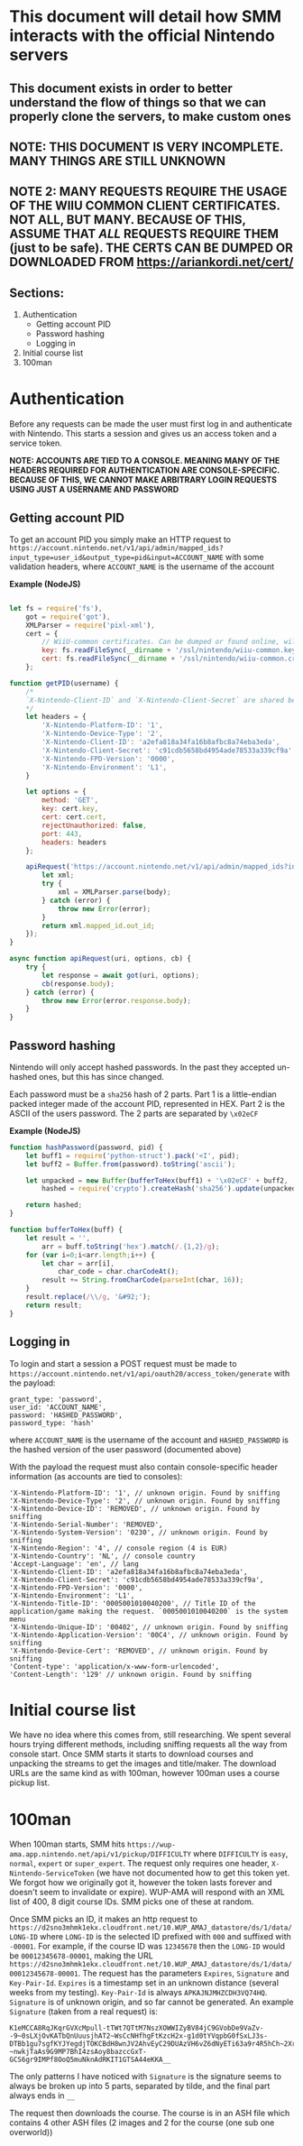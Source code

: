 # This document will detail how SMM interacts with the official Nintendo servers
## This document exists in order to better understand the flow of things so that we can properly clone the servers, to make custom ones
## **NOTE: THIS DOCUMENT IS VERY INCOMPLETE. MANY THINGS ARE STILL UNKNOWN**
## **NOTE 2: MANY REQUESTS REQUIRE THE USAGE OF THE WIIU COMMON CLIENT CERTIFICATES. NOT ALL, BUT MANY. BECAUSE OF THIS, ASSUME THAT _ALL_ REQUESTS REQUIRE THEM (just to be safe). THE CERTS CAN BE DUMPED OR DOWNLOADED FROM https://ariankordi.net/cert/**


## Sections:
1. Authentication
    - Getting account PID
    - Password hashing
    - Logging in
2. Initial course list
3. 100man


# Authentication
Before any requests can be made the user must first log in and authenticate with Nintendo. This starts a session and gives us an access token and a service token.

**NOTE: ACCOUNTS ARE TIED TO A CONSOLE. MEANING MANY OF THE HEADERS REQUIRED FOR AUTHENTICATION ARE CONSOLE-SPECIFIC. BECAUSE OF THIS, WE CANNOT MAKE ARBITRARY LOGIN REQUESTS USING JUST A USERNAME AND PASSWORD**


## Getting account PID
To get an account PID you simply make an HTTP request to `https://account.nintendo.net/v1/api/admin/mapped_ids?input_type=user_id&output_type=pid&input=ACCOUNT_NAME` with some validation headers, where `ACCOUNT_NAME` is the username of the account

**Example (NodeJS)**
```JavaScript

let fs = require('fs'),
    got = require('got'),
    XMLParser = require('pixl-xml'),
    cert = {
        // WiiU-common certificates. Can be dumped or found online, will not redistribite
        key: fs.readFileSync(__dirname + '/ssl/nintendo/wiiu-common.key'),
        cert: fs.readFileSync(__dirname + '/ssl/nintendo/wiiu-common.crt')
    };

function getPID(username) {
    /*
    `X-Nintendo-Client-ID` and `X-Nintendo-Client-Secret` are shared between all consoles. The names of these headers can be misleading
    */
    let headers = {
        'X-Nintendo-Platform-ID': '1',
        'X-Nintendo-Device-Type': '2',
        'X-Nintendo-Client-ID': 'a2efa818a34fa16b8afbc8a74eba3eda', 
        'X-Nintendo-Client-Secret': 'c91cdb5658bd4954ade78533a339cf9a',
        'X-Nintendo-FPD-Version': '0000',
        'X-Nintendo-Environment': 'L1',
    }

    let options = {
        method: 'GET',
        key: cert.key,
        cert: cert.cert,
        rejectUnauthorized: false,
        port: 443,
        headers: headers
    };

    apiRequest('https://account.nintendo.net/v1/api/admin/mapped_ids?input_type=user_id&output_type=pid&input=' + username, options, (body) => {
        let xml;
        try {
            xml = XMLParser.parse(body);
        } catch (error) {
            throw new Error(error);
        }
        return xml.mapped_id.out_id;
    });
}

async function apiRequest(uri, options, cb) {
    try {
        let response = await got(uri, options);
        cb(response.body);
    } catch (error) {
        throw new Error(error.response.body);
    }
}
```


## Password hashing
Nintendo will only accept hashed passwords. In the past they accepted un-hashed ones, but this has since changed.

Each password must be a `sha256` hash of 2 parts. Part 1 is a little-endian packed integer made of the account PID, represented in HEX. Part 2 is the ASCII of the users password. The 2 parts are separated by `\x02eCF`

**Example (NodeJS)**
```JavaScript
function hashPassword(password, pid) {
    let buff1 = require('python-struct').pack('<I', pid);
    let buff2 = Buffer.from(password).toString('ascii');

    let unpacked = new Buffer(bufferToHex(buff1) + '\x02eCF' + buff2, 'ascii'),
        hashed = require('crypto').createHash('sha256').update(unpacked).digest().toString('hex');

    return hashed;
}

function bufferToHex(buff) {
    let result = '',
        arr = buff.toString('hex').match(/.{1,2}/g);
    for (var i=0;i<arr.length;i++) {
        let char = arr[i],
            char_code = char.charCodeAt();
        result += String.fromCharCode(parseInt(char, 16));
    }
    result.replace(/\\/g, '&#92;');
    return result;
}
```

## Logging in
To login and start a session a POST request must be made to `https://account.nintendo.net/v1/api/oauth20/access_token/generate` with the payload:
```
grant_type: 'password',
user_id: 'ACCOUNT_NAME',
password: 'HASHED_PASSWORD',
password_type: 'hash'
```
where `ACCOUNT_NAME` is the username of the account and `HASHED_PASSWORD` is the hashed version of the user password (documented above)

With the payload the request must also contain console-specific header information (as accounts are tied to consoles):
```
'X-Nintendo-Platform-ID': '1', // unknown origin. Found by sniffing
'X-Nintendo-Device-Type': '2', // unknown origin. Found by sniffing
'X-Nintendo-Device-ID': 'REMOVED', // unknown origin. Found by sniffing
'X-Nintendo-Serial-Number': 'REMOVED',
'X-Nintendo-System-Version': '0230', // unknown origin. Found by sniffing
'X-Nintendo-Region': '4', // console region (4 is EUR)
'X-Nintendo-Country': 'NL', // console country
'Accept-Language': 'en', // lang
'X-Nintendo-Client-ID': 'a2efa818a34fa16b8afbc8a74eba3eda',
'X-Nintendo-Client-Secret': 'c91cdb5658bd4954ade78533a339cf9a',
'X-Nintendo-FPD-Version': '0000',
'X-Nintendo-Environment': 'L1',
'X-Nintendo-Title-ID': '0005001010040200', // Title ID of the application/game making the request. `0005001010040200` is the system menu
'X-Nintendo-Unique-ID': '00402', // unknown origin. Found by sniffing
'X-Nintendo-Application-Version': '00C4', // unknown origin. Found by sniffing
'X-Nintendo-Device-Cert': 'REMOVED', // unknown origin. Found by sniffing
'Content-type': 'application/x-www-form-urlencoded',
'Content-Length': '129' // unknown origin. Found by sniffing
```

# Initial course list
We have no idea where this comes from, still researching. We spent several hours trying different methods, including sniffing requests all the way from console start. Once SMM starts it starts to download courses and unpacking the streams to get the images and title/maker. The download URLs are the same kind as with 100man, however 100man uses a course pickup list.

# 100man
When 100man starts, SMM hits `https://wup-ama.app.nintendo.net/api/v1/pickup/DIFFICULTY` where `DIFFICULTY` is `easy`, `normal`, `expert` or `super_expert`. The request only requires one header, `X-Nintendo-ServiceToken` (we have not documented how to get this token yet. We forgot how we originally got it, however the token lasts forever and doesn't seem to invalidate or expire). WUP-AMA will respond with an XML list of 400, 8 digit course IDs. SMM picks one of these at random.

Once SMM picks an ID, it makes an http request to `https://d2sno3mhmk1ekx.cloudfront.net/10.WUP_AMAJ_datastore/ds/1/data/LONG-ID` where `LONG-ID` is the selected ID prefixed with `000` and suffixed with `-00001`. For example, if the course ID was `12345678` then the `LONG-ID` would be `00012345678-00001`, making the URL `https://d2sno3mhmk1ekx.cloudfront.net/10.WUP_AMAJ_datastore/ds/1/data/00012345678-00001`. The request has the parameters `Expires`, `Signature` and `Key-Pair-Id`. `Expires` is a timestamp set in an unknown distance (several weeks from my testing). `Key-Pair-Id` is always `APKAJNJMHZCDH3VQ74HQ`. `Signature` is of unknown origin, and so far cannot be generated. An example `Signature` (taken from a real request) is:
```
K1eMCCA8RqJKqrGVXcMpull-tTWt7QTtM7NszXOWWIZyBV84jC9GVobDe9VaZv--9~0sLXjOvKATbQnUuusjhAT2~WsCcNHfhgFtKzcH2x-g1d0tYVqpbG0fSxLJ3s-DTBb1gu7sgfKYJYegdjTOKCBdH8wnJV2AhvEyC29DUAzVH6vZ6dNyETi63a9r4R5hCh~2XrblDOx00vJhhUhwBTVNOnTXrRw9FvGfIB4lj8QZ2Gqb1vDwgkeEO8i4TBu2N0mLV57CdqYNO-~nwkjTaAs9G9MP7BhI4zsAoy8bazccGxT-GCS6gr9IMPf8OoQ5muNknAdRKIT1GTSA44eKKA__
```

The only patterns I have noticed with `Signature` is the signature seems to always be broken up into 5 parts, separated by tilde, and the final part always ends in `__`

The request then downloads the course. The course is in an ASH file which contains 4 other ASH files (2 images and 2 for the course (one sub one overworld))